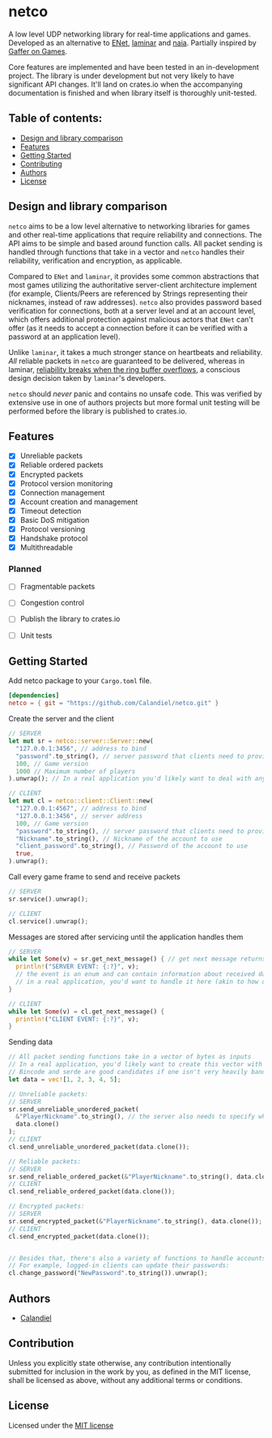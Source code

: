 # netco
A low level UDP networking library for real-time applications and games. Developed as an alternative to [ENet][enet], [laminar][laminar] and [naia][naia]. Partially inspired by [Gaffer on Games][gog].

[enet]: http://enet.bespin.org/
[laminar]: https://github.com/TimonPost/laminar
[naia]: https://github.com/naia-lib/naia
[gog]: https://gafferongames.com/

Core features are implemented and have been tested in an in-development project. The library is under development but not very likely to have significant API changes. It'll land on crates.io when the accompanying documentation is finished and when library itself is thoroughly unit-tested.


## Table of contents:
- [Design and library comparison](#design-and-library-comparison)
- [Features](#features)
- [Getting Started](#getting-started)
- [Contributing](#contribution)
- [Authors](#authors)
- [License](#license)


## Design and library comparison
`netco` aims to be a low level alternative to networking libraries for games and other real-time applications that require reliability and connections.
The API aims to be simple and based around function calls. All packet sending is handled through functions that take in a vector and `netco` handles their reliability, verification and encryption, as applicable.

Compared to `ENet` and `laminar`, it provides some common abstractions that most games utilizing the authoritative server-client architecture implement (for example, Clients/Peers are referenced by Strings representing their nicknames, instead of raw addresses).
`netco` also provides password based verification for connections, both at a server level and at an account level, which offers additional protection against malicious actors that `ENet` can't offer (as it needs to accept a connection before it can be verified with a password at an application level).

Unlike `laminar`, it takes a much stronger stance on heartbeats and reliability. *All* reliable packets in `netco` are guaranteed to be delivered, whereas in laminar, [reliability breaks when the ring buffer overflows][lambug], a conscious design decision taken by `laminar`'s developers.

[lambug]: https://github.com/TimonPost/laminar/issues/303

`netco` should *never* panic and contains no unsafe code. This was verified by extensive use in one of authors projects but more formal unit testing will be performed before the library is published to crates.io.


## Features

* [x] Unreliable packets
* [x] Reliable ordered packets
* [x] Encrypted packets
* [x] Protocol version monitoring
* [x] Connection management
* [x] Account creation and management
* [x] Timeout detection
* [x] Basic DoS mitigation
* [x] Protocol versioning
* [x] Handshake protocol
* [x] Multithreadable

### Planned

* [ ] Fragmentable packets
* [ ] Congestion control
* [ ] Publish the library to crates.io
* [ ] Unit tests


## Getting Started

Add netco package to your `Cargo.toml` file.

```toml
[dependencies]
netco = { git = "https://github.com/Calandiel/netco.git" }
```


Create the server and the client

```rust
// SERVER
let mut sr = netco::server::Server::new(
  "127.0.0.1:3456", // address to bind
  "password".to_string(), // server password that clients need to provide to connect
  100, // Game version
  1000 // Maximum number of players
).unwrap(); // In a real application you'd likely want to deal with any potential errors instead of panicking when they occur

// CLIENT
let mut cl = netco::client::Client::new(
  "127.0.0.1:4567", // address to bind
  "127.0.0.1:3456", // server address
  100, // Game version
  "password".to_string(), // server password that clients need to provide to connect
  "Nickname".to_string(), // Nickname of the account to use
  "client_password".to_string(), // Password of the account to use
  true,
).unwrap();
```


Call every game frame to send and receive packets

```rust
// SERVER
sr.service().unwrap();

// CLIENT
cl.service().unwrap();
```


Messages are stored after servicing until the application handles them

```rust
// SERVER
while let Some(v) = sr.get_next_message() { // get next message returns None when there are no more messages to handle
  println!("SERVER EVENT: {:?}", v);
  // the event is an enum and can contain information about received data packets, newly joining players, time-outs and so on
  // in a real application, you'd want to handle it here (akin to how one would handle events in ENet)
}

// CLIENT
while let Some(v) = cl.get_next_message() {
  println!("CLIENT EVENT: {:?}", v);
}
```


Sending data

```rust
// All packet sending functions take in a vector of bytes as inputs
// In a real application, you'd likely want to create this vector with some serialization library
// Bincode and serde are good candidates if one isn't very heavily bandwidth limited.
let data = vec![1, 2, 3, 4, 5];

// Unreliable packets:
// SERVER
sr.send_unreliable_unordered_packet(
  &"PlayerNickname".to_string(), // the server also needs to specify which client to send the data to. Clients are referenced by their nickname (netco exposes a higher level abstraction than ENet and laminar)
  data.clone()
);
// CLIENT
cl.send_unreliable_unordered_packet(data.clone());

// Reliable packets:
// SERVER
sr.send_reliable_ordered_packet(&"PlayerNickname".to_string(), data.clone());
// CLIENT
cl.send_reliable_ordered_packet(data.clone());

// Encrypted packets:
// SERVER
sr.send_encrypted_packet(&"PlayerNickname".to_string(), data.clone());
// CLIENT
cl.send_encrypted_packet(data.clone());


// Besides that, there's also a variety of functions to handle accounts themselves.
// For example, logged-in clients can update their passwords:
cl.change_password("NewPassword".to_string()).unwrap();
```


## Authors

- [Calandiel](https://github.com/Calandiel)


## Contribution

Unless you explicitly state otherwise, any contribution intentionally submitted
for inclusion in the work by you, as defined in the MIT license, shall be licensed as above, without any
additional terms or conditions.


## License

Licensed under the [MIT license](LICENSE)
